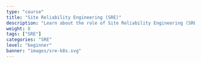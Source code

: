 ```yaml
---
type: "course"
title: "Site Reliability Engineering (SRE)"
description: "Learn about the role of Site Reliability Engineering (SRE) in DevOps, its principles, and how it enhances the reliability and performance of software systems."
weight: 8
tags: ["SRE"]
categories: "SRE"
level: "beginner"
banner: "images/sre-k8s.svg"
---
```

